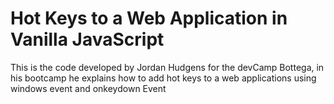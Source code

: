# Hot Keys to a Web Application in Vanilla JavaScript
This is the code developed by Jordan Hudgens for the devCamp Bottega, in his bootcamp he explains how to add hot keys to a web applications using windows event and onkeydown Event
